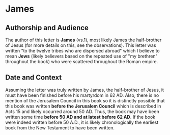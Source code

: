 # James

## Authorship and Audience
The author of this letter is **James** (vs.1), most likely James the half-brother of Jesus (for more details on this, see the observations). This letter was written "to the twelve tribes who are dispersed abroad" which I believe to mean **Jews** (likely believers based on the repeated use of "my brethren" throughout the book) who were scattered throughout the Roman empire.

## Date and Context
Assuming the letter was truly written by James, the half-brother of Jesus, it must have been finished before his martyrdom in 62 AD. Also, there is no mention of the Jerusalem Council in this book so it is distinctly possible that this book was written **before the Jerusalem Council** which is described in Acts 15 and likely occurred around 50 AD. Thus, the book may have been written some time **before 50 AD and at latest before 62 AD**. If the book were indeed written before 50 A.D., it is likely chronologically the earliest book from the New Testament to have been written.
